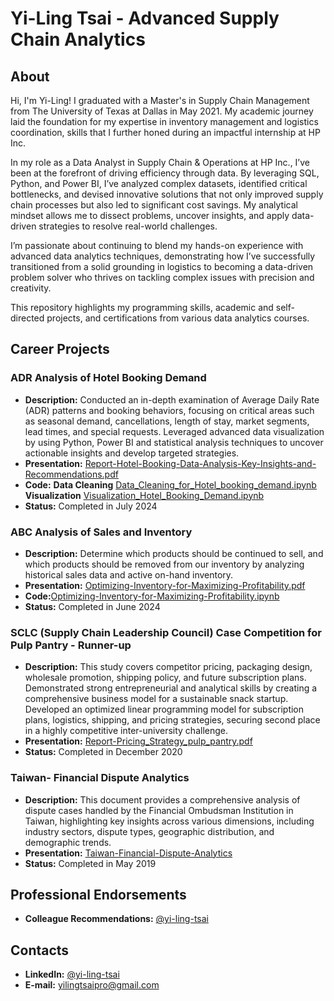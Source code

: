 # Yi-Ling Tsai - Advanced Supply Chain Analytics

## About
Hi, I'm Yi-Ling!
I graduated with a Master's in Supply Chain Management from The University of Texas at Dallas in May 2021. My academic journey laid the foundation for my expertise in inventory management and logistics coordination, skills that I further honed during an impactful internship at HP Inc.

In my role as a Data Analyst in Supply Chain & Operations at HP Inc., I’ve been at the forefront of driving efficiency through data. By leveraging SQL, Python, and Power BI, I’ve analyzed complex datasets, identified critical bottlenecks, and devised innovative solutions that not only improved supply chain processes but also led to significant cost savings. My analytical mindset allows me to dissect problems, uncover insights, and apply data-driven strategies to resolve real-world challenges.

I’m passionate about continuing to blend my hands-on experience with advanced data analytics techniques, demonstrating how I’ve successfully transitioned from a solid grounding in logistics to becoming a data-driven problem solver who thrives on tackling complex issues with precision and creativity.

This repository highlights my programming skills, academic and self-directed projects, and certifications from various data analytics courses.

## Career Projects

### ADR Analysis of Hotel Booking Demand
- **Description:** Conducted an in-depth examination of Average Daily Rate (ADR) patterns and booking behaviors, focusing on critical areas such as seasonal demand, cancellations, length of stay, market segments, lead times, and special requests. Leveraged advanced data visualization by using Python, Power BI and statistical analysis techniques to uncover actionable insights and develop targeted strategies.
- **Presentation:** [Report-Hotel-Booking-Data-Analysis-Key-Insights-and-Recommendations.pdf](https://github.com/Yi-LingT/Analytics-Projects/blob/main/4-3.%20Report-Hotel-Booking-Data-Analysis-Key-Insights-and-Recommendations.pdf)
- **Code:**
  **Data Cleaning** [Data_Cleaning_for_Hotel_booking_demand.ipynb](https://github.com/Yi-LingT/Analytics-Projects/blob/main/4-1.%20Data_Cleaning_for_Hotel_booking_demand.ipynb)
  **Visualization** [Visualization_Hotel_Booking_Demand.ipynb](https://github.com/Yi-LingT/Analytics-Projects/blob/main/4-2.%20Visualization_Hotel_Booking_Demand.ipynb)
- **Status:** Completed in July 2024

### ABC Analysis of Sales and Inventory
- **Description:** Determine which products should be continued to sell, and which products should be removed from our inventory by analyzing historical sales data and active on-hand inventory.
- **Presentation:** [Optimizing-Inventory-for-Maximizing-Profitability.pdf](https://github.com/Yi-LingT/Analytics-Projects/blob/main/1-2.%20PPT-Optimizing-Inventory-for-Maximizing-Profitability.pdf)
- **Code:**[Optimizing-Inventory-for-Maximizing-Profitability.ipynb](https://github.com/Yi-LingT/Analytics-Projects/blob/main/1-1.%20Code-Optimizing-Inventory-for-Maximizing-Profitability.ipynb)
- **Status:** Completed in June 2024

### SCLC (Supply Chain Leadership Council) Case Competition for Pulp Pantry - Runner-up
- **Description:** This study covers competitor pricing, packaging design, wholesale promotion, shipping policy, and future subscription plans. Demonstrated strong entrepreneurial and analytical skills by creating a comprehensive business model for a sustainable snack startup. Developed an optimized linear programming model for subscription plans, logistics, shipping, and pricing strategies, securing second place in a highly competitive inter-university challenge.
- **Presentation:** [Report-Pricing_Strategy_pulp_pantry.pdf](https://github.com/Yi-LingT/Analytics-Projects/blob/main/2-1.%20Report-Pricing_Strategy_pulp_pantry.pdf)
- **Status:** Completed in December 2020

### Taiwan- Financial Dispute Analytics
- **Description:** This document provides a comprehensive analysis of dispute cases handled by the Financial Ombudsman Institution in Taiwan, highlighting key insights across various dimensions, including industry sectors, dispute types, geographic distribution, and demographic trends.
- **Presentation:** [Taiwan-Financial-Dispute-Analytics](https://github.com/Yi-LingT/Analytics-Projects/blob/main/3-1.%20Report-Taiwan-Financial-Dispute-Analytics)
- **Status:** Completed in May 2019

## Professional Endorsements
- **Colleague Recommendations:** [@yi-ling-tsai](https://www.linkedin.com/in/yi-ling-tsai/details/recommendations/?locale=en_US) 

## Contacts
- **LinkedIn:** [@yi-ling-tsai](https://www.linkedin.com/in/yi-ling-tsai/?locale=en_US)
- **E-mail:** [yilingtsaipro@gmail.com](mailto:yilingtsaipro@gmail.com)
